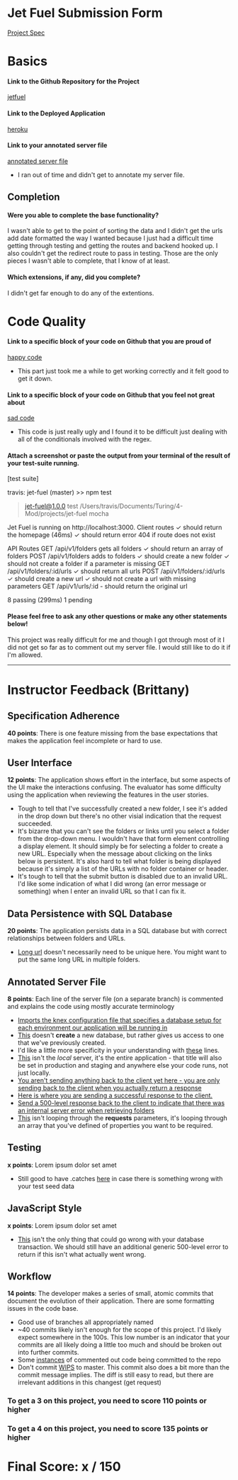 # Jet Fuel Submission Form

[Project Spec](http://frontend.turing.io/projects/jet-fuel.html)

# Basics

#### Link to the Github Repository for the Project
[jetfuel](https://github.com/tlgreg86/jet-fuel)

#### Link to the Deployed Application
[heroku](https://tg-jetfuel.herokuapp.com/)

#### Link to your annotated server file
[annotated server file](https://github.com/tlgreg86/jet-fuel/blob/083bb0ee41d05e207981fa2a29a8ff4310316e0b/server.js)
* I ran out of time and didn't get to annotate my server file.

## Completion

#### Were you able to complete the base functionality?

I wasn't able to get to the point of sorting the data and I didn't get the urls add date formatted the way I wanted because I just had a difficult time getting through testing and getting the routes and backend hooked up. I also couldn't get the redirect route to pass in testing. Those are the only pieces I wasn't able to complete, that I know of at least.

#### Which extensions, if any, did you complete?

I didn't get far enough to do any of the extentions.

# Code Quality

#### Link to a specific block of your code on Github that you are proud of
[happy code](https://github.com/tlgreg86/jet-fuel/blob/8dbf6f42f06cfec1e8a972b411e959a5ffc60852/server.js#L30)

* This part just took me a while to get working correctly and it felt good to get it down.

#### Link to a specific block of your code on Github that you feel not great about
[sad code](https://github.com/tlgreg86/jet-fuel/blob/8dbf6f42f06cfec1e8a972b411e959a5ffc60852/public/scripts.js#L134)

* This code is just really ugly and I found it to be difficult just dealing with all of the conditionals involved with the regex.

#### Attach a screenshot or paste the output from your terminal of the result of your test-suite running.

[test suite]

travis: jet-fuel (master) >> npm test

> jet-fuel@1.0.0 test /Users/travis/Documents/Turing/4-Mod/projects/jet-fuel
> mocha

Jet Fuel is running on http://localhost:3000.
  Client routes
    ✓ should return the homepage (46ms)
    ✓ should return error 404 if route does not exist

  API Routes
    GET /api/v1/folders gets all folders
      ✓ should return an array of folders
    POST /api/v1/folders adds to folders
      ✓ should create a new folder
      ✓ should not create a folder if a parameter is missing
    GET /api/v1/folders/:id/urls
      ✓ should return all urls
    POST /api/v1/folders/:id/urls
      ✓ should create a new url
      ✓ should not create a url with missing parameters
    GET /api/v1/urls/:id
      - should return the original url


  8 passing (299ms)
  1 pending

#### Please feel free to ask any other questions or make any other statements below!

This project was really difficult for me and though I got through most of it I did not get so far as to comment out my server file. I would still like to do it if I'm allowed.

-----


# Instructor Feedback (Brittany)

## Specification Adherence

**40 points**: There is one feature missing from the base expectations that makes the application feel incomplete or hard to use.

## User Interface

**12 points**: The application shows effort in the interface, but some aspects of the UI make the interactions confusing. The evaluator has some difficulty using the application when reviewing the features in the user stories.

* Tough to tell that I've successfully created a new folder, I see it's added in the drop down but there's no other visial indication that the request succeeded.
* It's bizarre that you can't see the folders or links until you select a folder from the drop-down menu. I wouldn't have that form element controlling a display element. It should simply be for selecting a folder to create a new URL. Especially when the message about clicking on the links below is persistent.  It's also hard to tell what folder is being displayed because it's simply a list of the URLs with no folder container or header.
* It's tough to tell that the submit button is disabled due to an invalid URL. I'd like some indication of what I did wrong (an error message or something) when I enter an invalid URL so that I can fix it.

## Data Persistence with SQL Database

**20 points**: The application persists data in a SQL database but with correct relationships between folders and URLs.

* [Long url](https://github.com/tlgreg86/jet-fuel/blob/master/db/migrations/20170816184259_initial.js#L13) doesn't necessarily need to be unique here. You might want to put the same long URL in multiple folders.

## Annotated Server File

**8 points**: Each line of the server file (on a separate branch) is commented and explains the code using mostly accurate terminology

* [Imports the knex configuration file that specifies a database setup for each environment our application will be running in](https://github.com/tlgreg86/jet-fuel/blob/083bb0ee41d05e207981fa2a29a8ff4310316e0b/server.js#L12)
* [This](https://github.com/tlgreg86/jet-fuel/blob/083bb0ee41d05e207981fa2a29a8ff4310316e0b/server.js#L14) doesn't **create** a new database, but rather gives us access to one that we've previously created.
* I'd like a little more specificity in your understanding with [these](https://github.com/tlgreg86/jet-fuel/blob/083bb0ee41d05e207981fa2a29a8ff4310316e0b/server.js#L16-L19) lines.
* [This](https://github.com/tlgreg86/jet-fuel/blob/083bb0ee41d05e207981fa2a29a8ff4310316e0b/server.js#L24) isn't the *local* server, it's the entire application - that title will also be set in production and staging and anywhere else your code runs, not just locally.
* [You aren't sending anything back to the client yet here - you are only sending back to the client when you actually return a response](https://github.com/tlgreg86/jet-fuel/blob/083bb0ee41d05e207981fa2a29a8ff4310316e0b/server.js#L30)
* [Here is where you are sending a successful response to the client.](https://github.com/tlgreg86/jet-fuel/blob/083bb0ee41d05e207981fa2a29a8ff4310316e0b/server.js#L33)
* [Send a 500-level response back to the client to indicate that there was an internal server error when retrieving folders](https://github.com/tlgreg86/jet-fuel/blob/083bb0ee41d05e207981fa2a29a8ff4310316e0b/server.js#L37)
* [This](https://github.com/tlgreg86/jet-fuel/blob/083bb0ee41d05e207981fa2a29a8ff4310316e0b/server.js#L45) isn't looping through the **requests** parameters, it's looping through an array that you've defined of properties you want to be required.


## Testing

**x points**: Lorem ipsum dolor set amet

* Still good to have .catches [here](https://github.com/tlgreg86/jet-fuel/blob/master/test/routes.spec.js#L34-L39) in case there is something wrong with your test seed data


## JavaScript Style

**x points**: Lorem ipsum dolor set amet

* [This](https://github.com/tlgreg86/jet-fuel/blob/083bb0ee41d05e207981fa2a29a8ff4310316e0b/server.js#L68-L70) isn't the only thing that could go wrong with your database transaction. We should still have an additional generic 500-level error to return if this isn't what actually went wrong. 

## Workflow

**14 points**: The developer makes a series of small, atomic commits that document the evolution of their application. There are some formatting issues in the code base.

* Good use of branches all appropriately named
* ~40 commits likely isn't enough for the scope of this project. I'd likely expect somewhere in the 100s. This low number is an indicator that your commits are all likely doing a little too much and should be broken out into further commits.
* Some [instances](https://github.com/tlgreg86/jet-fuel/commit/f6d491a62b5d1e1cf5e53a8da6a784cad2bc179d) of commented out code being committed to the repo
* Don't commit [WIPS](https://github.com/tlgreg86/jet-fuel/commit/c1973dc638326d1b4ab912cde1b30547bec3f256) to master. This commit also does a bit more than the commit message implies. The diff is still easy to read, but there are irrelevant additions in this changest (get request)

### To get a 3 on this project, you need to score 110 points or higher
### To get a 4 on this project, you need to score 135 points or higher

# Final Score: x / 150

